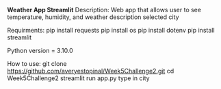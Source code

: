 **Weather App Streamlit**
Description:
Web app that allows user to see temperature, humidity, and weather description selected city

Requirments:
pip install requests 
pip install os
pip install dotenv
pip install streamlit

Python version = 3.10.0

How to use:
git clone https://github.com/averyestopinal/Week5Challenge2.git
cd Week5Challenge2
streamlit run app.py
type in city


